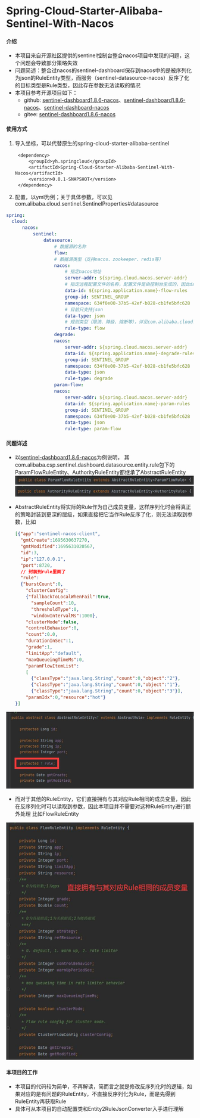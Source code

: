 # Spring-Cloud-Starter-Alibaba-Sentinel-With-Nacos
 
#### 介绍
* 本项目来自开源社区提供的sentinel控制台整合nacos项目中发现的问题，这个问题会导致部分策略失效
* 问题简述：整合过nacos的sentinel-dashboard保存到nacos中的是被序列化为json的RuleEntity类型，而服务（sentinel-datasource-nacos）反序了化的目标类型是Rule类型，因此存在参数无法读取的情况
* 本项目参考开源项目如下：
    * github: [sentinel-dashboard1.8.6-nacos](https://github.com/wuyeing/sentinel-dashboard1.8.6-nacos)、[sentinel-dashboard1.8.6-nacos](https://github.com/max-holo/sentinel-dashboard1.8.6-nacos)、[sentinel-dashboard-nacos](https://github.com/modongning/sentinel-dashboard-nacos)
    * gitee: [sentinel-dashboard1.8.6-nacos](https://gitee.com/wuyeing/sentinel-dashboard1.8.6-nacos)


#### 使用方式

1. 导入坐标，可以代替原生的spring-cloud-starter-alibaba-sentinel
   ```pom
    <dependency>
        <groupId>yh.springcloud</groupId>
        <artifactId>Spring-Cloud-Starter-Alibaba-Sentinel-With-Nacos</artifactId>
        <version>0.0.1-SNAPSHOT</version>
    </dependency>
   ```

2. 配置，以yml为例；关于具体参数，可以见com.alibaba.cloud.sentinel.SentinelProperties#datasource

  ```yml
spring:
    cloud:
        nacos: 
            sentinel:
                datasource:
                    # 数据源的名称
                    flow:
                    # 数据源类型（支持nacos、zookeeper、redis等）
                    nacos:
                        # 指定nacos地址
                        server-addr: ${spring.cloud.nacos.server-addr}
                        # 指定远程配置文件的名称，配置文件是由控制台生成的，因此data-id、group-id、namespace需要遵循控制台的规则
                        data-id: ${spring.application.name}-flow-rules
                        group-id: SENTINEL_GROUP
                        namespace: 634f0e00-37b5-42ef-b028-cb1fe5bfc628
                        # 目前只支持json
                        data-type: json
                        # 规则类型（限流、降级、熔断等），详见com.alibaba.cloud.sentinel.datasource.RuleType
                        rule-type: flow
                    degrade:
                    nacos:
                        server-addr: ${spring.cloud.nacos.server-addr}
                        data-id: ${spring.application.name}-degrade-rules
                        group-id: SENTINEL_GROUP
                        namespace: 634f0e00-37b5-42ef-b028-cb1fe5bfc628
                        data-type: json
                        rule-type: degrade
                    param-flow:
                    nacos:
                        server-addr: ${spring.cloud.nacos.server-addr}
                        data-id: ${spring.application.name}-param-rules
                        group-id: SENTINEL_GROUP
                        namespace: 634f0e00-37b5-42ef-b028-cb1fe5bfc628
                        data-type: json
                        rule-type: param-flow
  ```

#### 问题详述

* 以[sentinel-dashboard1.8.6-nacos](https://gitee.com/wuyeing/sentinel-dashboard1.8.6-nacos)为例说明，
其com.alibaba.csp.sentinel.dashboard.datasource.entity.rule包下的ParamFlowRuleEntity、AuthorityRuleEntity都继承了AbstractRuleEntity
![ParamFlowRuleEntity](图片/ParamFlowRuleEntity.jpg)
![AuthorityRuleEntity](图片/AuthorityRuleEntity.jpg)

* AbstractRuleEntity将实际的Rule作为自己成员变量，这样序列化时会将真正的策略封装到更深的层级，如果直接把它当作Rule反序了化，则无法读取到参数，比如
  ```json
  [{"app":"sentinel-nacos-client",
    "gmtCreate":1695630637270,
    "gmtModified":1695631020567,
    "id":3,
    "ip":"127.0.0.1",
    "port":8720,
    // 封装到rule里面了
    "rule":
    {"burstCount":0,
      "clusterConfig":
      {"fallbackToLocalWhenFail":true,
        "sampleCount":10,
        "thresholdType":0,
        "windowIntervalMs":1000},
      "clusterMode":false,
      "controlBehavior":0,
      "count":0.0,
      "durationInSec":1,
      "grade":1,
      "limitApp":"default",
      "maxQueueingTimeMs":0,
      "paramFlowItemList":
      [
        {"classType":"java.lang.String","count":0,"object":"2"},
        {"classType":"java.lang.String","count":0,"object":"1"},
        {"classType":"java.lang.String","count":0,"object":"3"}],
      "paramIdx":0,"resource":"hot"}
  }]
  ```
![AbstractRuleEntity](图片/AbstractRuleEntity.jpg)

* 而对于其他的RuleEntity，它们直接拥有与其对应Rule相同的成员变量，因此在反序列化时可以读取到参数，因此本项目并不需要对这种RuleEntity进行额外处理
比如FlowRuleEntity

![FlowRuleEntity](图片/FlowRuleEntity.jpg)

#### 本项目的工作
* 本项目的代码较为简单，不再解读，简而言之就是修改反序列化时的逻辑，如果对应的是有问题的RuleEntity，不直接反序列化为Rule，而是先得到RuleEntity再获取Rule
* 具体可从本项目的自动配置类和Entity2RuleJsonConverter入手进行理解
